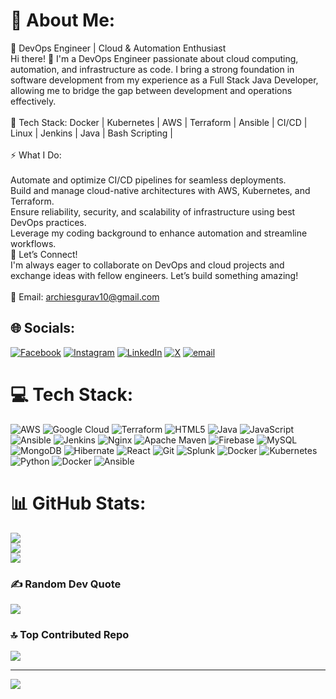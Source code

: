 # 💫 About Me:
🚀 DevOps Engineer | Cloud & Automation Enthusiast<br>Hi there! 👋 I'm a DevOps Engineer passionate about cloud computing, automation, and infrastructure as code. I bring a strong foundation in software development from my experience as a Full Stack Java Developer, allowing me to bridge the gap between development and operations effectively.<br><br>🔧 Tech Stack: Docker | Kubernetes | AWS | Terraform | Ansible | CI/CD | Linux | Jenkins | Java | Bash Scripting | <br><br>⚡ What I Do:<br><br>Automate and optimize CI/CD pipelines for seamless deployments.<br>Build and manage cloud-native architectures with AWS, Kubernetes, and Terraform.<br>Ensure reliability, security, and scalability of infrastructure using best DevOps practices.<br>Leverage my coding background to enhance automation and streamline workflows.<br>📢 Let’s Connect!<br>I'm always eager to collaborate on DevOps and cloud projects and exchange ideas with fellow engineers. Let’s build something amazing!<br><br>📧 Email: archiesgurav10@gmail.com


## 🌐 Socials:
[![Facebook](https://img.shields.io/badge/Facebook-%231877F2.svg?logo=Facebook&logoColor=white)](https://facebook.com/https://www.facebook.com/archies.gurav.5/) [![Instagram](https://img.shields.io/badge/Instagram-%23E4405F.svg?logo=Instagram&logoColor=white)](https://instagram.com/https://www.instagram.com/archiesgurav) [![LinkedIn](https://img.shields.io/badge/LinkedIn-%230077B5.svg?logo=linkedin&logoColor=white)](https://linkedin.com/in/https://www.linkedin.com/in/archies-gurav-253865213/) [![X](https://img.shields.io/badge/X-black.svg?logo=X&logoColor=white)](https://x.com/https://twitter.com/ArchiesGurav) [![email](https://img.shields.io/badge/Email-D14836?logo=gmail&logoColor=white)](mailto:archiesgurav10@gmail.com) 

# 💻 Tech Stack:
![AWS](https://img.shields.io/badge/AWS-%23FF9900.svg?style=for-the-badge&logo=amazon-aws&logoColor=white) ![Google Cloud](https://img.shields.io/badge/GoogleCloud-%234285F4.svg?style=for-the-badge&logo=google-cloud&logoColor=white) ![Terraform](https://img.shields.io/badge/terraform-%235835CC.svg?style=for-the-badge&logo=terraform&logoColor=white) ![HTML5](https://img.shields.io/badge/html5-%23E34F26.svg?style=for-the-badge&logo=html5&logoColor=white) ![Java](https://img.shields.io/badge/java-%23ED8B00.svg?style=for-the-badge&logo=openjdk&logoColor=white) ![JavaScript](https://img.shields.io/badge/javascript-%23323330.svg?style=for-the-badge&logo=javascript&logoColor=%23F7DF1E) ![Ansible](https://img.shields.io/badge/ansible-%231A1918.svg?style=for-the-badge&logo=ansible&logoColor=white) ![Jenkins](https://img.shields.io/badge/jenkins-%232C5263.svg?style=for-the-badge&logo=jenkins&logoColor=white) ![Nginx](https://img.shields.io/badge/nginx-%23009639.svg?style=for-the-badge&logo=nginx&logoColor=white) ![Apache Maven](https://img.shields.io/badge/Apache%20Maven-C71A36?style=for-the-badge&logo=Apache%20Maven&logoColor=white) ![Firebase](https://img.shields.io/badge/firebase-a08021?style=for-the-badge&logo=firebase&logoColor=ffcd34) ![MySQL](https://img.shields.io/badge/mysql-4479A1.svg?style=for-the-badge&logo=mysql&logoColor=white) ![MongoDB](https://img.shields.io/badge/MongoDB-%234ea94b.svg?style=for-the-badge&logo=mongodb&logoColor=white) ![Hibernate](https://img.shields.io/badge/Hibernate-59666C?style=for-the-badge&logo=Hibernate&logoColor=white) ![React](https://img.shields.io/badge/react-%2320232a.svg?style=for-the-badge&logo=react&logoColor=%2361DAFB) ![Git](https://img.shields.io/badge/git-%23F05033.svg?style=for-the-badge&logo=git&logoColor=white) ![Splunk](https://img.shields.io/badge/splunk-%23000000.svg?style=for-the-badge&logo=splunk&logoColor=white) ![Docker](https://img.shields.io/badge/docker-%230db7ed.svg?style=for-the-badge&logo=docker&logoColor=white) ![Kubernetes](https://img.shields.io/badge/kubernetes-%23326ce5.svg?style=for-the-badge&logo=kubernetes&logoColor=white) ![Python](https://img.shields.io/badge/python-3670A0?style=for-the-badge&logo=python&logoColor=ffdd54) ![Docker](https://img.shields.io/badge/docker-%230db7ed.svg?style=for-the-badge&logo=docker&logoColor=white) ![Ansible](https://img.shields.io/badge/ansible-%231A1918.svg?style=for-the-badge&logo=ansible&logoColor=white)
# 📊 GitHub Stats:
![](https://github-readme-stats.vercel.app/api?username=rcheeez&theme=dark&hide_border=false&include_all_commits=false&count_private=false)<br/>
![](https://nirzak-streak-stats.vercel.app/?user=rcheeez&theme=dark&hide_border=false)<br/>
![](https://github-readme-stats.vercel.app/api/top-langs/?username=rcheeez&theme=dark&hide_border=false&include_all_commits=false&count_private=false&layout=compact)

### ✍️ Random Dev Quote
![](https://quotes-github-readme.vercel.app/api?type=horizontal&theme=dark)

### 🔝 Top Contributed Repo
![](https://github-contributor-stats.vercel.app/api?username=rcheeez&limit=5&theme=dark&combine_all_yearly_contributions=true)

---
[![](https://visitcount.itsvg.in/api?id=rcheeez&icon=2&color=0)](https://visitcount.itsvg.in)

<!-- Proudly created with GPRM ( https://gprm.itsvg.in ) -->
